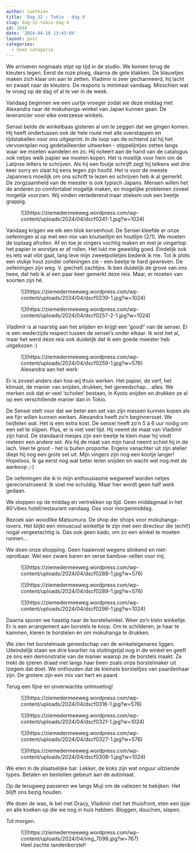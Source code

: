 ```yaml
---
author: soetkien
title: 'Dag 32 : Tokio - dag 4'
slug: dag-32-tokio-dag-4
id: 1040
date: '2024-04-18 13:43:04'
layout: post
categories:
  - Geen categorie
---
```


We arriveren nogmaals stipt op tijd in de studio. We komen terug de kleuters tegen. Eerst de roze ploeg, daarna de gele klakken. De blauwtjes maken zich klaar om aan te zetten. Vladimir is zeer gecharmeerd, hij lacht en zwaait naar de kleuters. De respons is minimaal vandaag. Misschien wat te vroeg op de dag of al te ver in de week.

Vandaag beginnen we een uurtje vroeger zodat we deze middag met Alexandra naar dé mokuhanga-winkel van Japan kunnen gaan. De leverancier voor elke overzeese winkels.

Sensei belde de winkelbaas gisteren al om te zeggen dat we gingen komen. Hij heeft ondertussen ook de hele route met alle overstappen en tijdstabellen voor ons uitgeprint. In de loop van de ochtend zal hij het vervoersplan nog gedetailleerder uitwerken - stippelijntjes zetten langs waar we moeten wandelen en zo. Hij noteert aan de hand van de catalogus ook netjes welk papier we moeten kopen. Het is moeilijk voor hem om de Latijnse letters te schrijven. Als hij een foutje schrijft zegt hij telkens wel drie keer sorry en slaat hij eens tegen zijn hoofd. Het is voor de meeste Japanners moeilijk om ons schrift te lezen en schrijven heb ik al gemerkt. De zorgzaamheid van de meester is ook typisch Japans. Mensen willen het de anderen zo comfortabel mogelijk maken, en mogelijke problemen zoveel mogelijk voorzien. Wij vinden vertederend maar stiekem ook een beetje grappig.

<figure class="wp-block-image size-large">![](https://ziemedermeeweg.wordpress.com/wp-content/uploads/2024/04/dscf0241-1.jpg?w=1024)</figure>

Vandaag krijgen we elk een blok kersenhout. De Sensei kleefde er onze oefeningen al op met een mix van knutsellijm en houtlijm (2/1). We moeten de toplaag afrollen. Af en toe je vingers vochtig maken en met je vingertop het papier in worstjes er af rollen. Het lukt me geweldig goed. Eindelijk ook es iets wat vlot gaat, lang leve mijn zweetpolletjes bedenk ik me. Tot ik plots een stukje hout zonder oefeningen zie - een beetje te hard gewreven. De oefeningen zijn weg. V. giechelt zachtjes. Ik ben duidelijk de grove van ons twee, dat heb ik al een paar keer gemerkt deze reis. Maar, er moeten van soorten zijn hé.

<figure class="wp-block-image size-large">![](https://ziemedermeeweg.wordpress.com/wp-content/uploads/2024/04/dscf0239-1.jpg?w=1024)</figure>

<figure class="wp-block-image size-large">![](https://ziemedermeeweg.wordpress.com/wp-content/uploads/2024/04/dscf0257-2-1.jpg?w=1024)</figure>

Vladimir is al naarstig aan het snijden en krijgt een ‘good!’ van de sensei. Er is een wederzijds respect tussen de sensei’s onder elkaar. Ik wist het al, maar het werd deze reis ook duidelijk dat ik een goede meester heb uitgekozen :)

<figure class="wp-block-image size-large">![](https://ziemedermeeweg.wordpress.com/wp-content/uploads/2024/04/dscf0259-1.jpg?w=576)

<figcaption class="wp-element-caption">Alexandra aan het werk</figcaption>

</figure>

Er is zoveel anders dan hoe wij thuis werken. Het papier, de verf, het klimaat, de manier van snijden, drukken, het gereedschap… alles. We merken ook dat er veel ‘scholen’ bestaan, in Kyoto snijden en drukken ze al op een verschillende manier dan in Tokio.

De Sensei stelt voor dat we beter een set van zijn messen kunnen kopen als we fijn willen kunnen werken. Alexandra heeft zo’n beginnersset. We twijfelen wat. Het is een extra kost. De sensei heeft zo’n 5 à 6 uur nodig om een set te slijpen. Plus, er is niet veel tijd. Hij neemt de maat van Vladimir zijn hand. De standaard mesjes zijn een beetje te klein maar hij vindt meteen een andere set. Als hij de maat van mijn hand neemt schiet hij in de lach. Veel te groot - het is buiten proportie. Ergens vanachter uit zijn atelier diept hij nog een grote set uit. Mijn vingers zijn nog een kootje langer! Hopeloos. Ik ga eerst nog wat beter leren snijden en wacht wel nog met de aankoop ;-)

De oefeningen die ik in mijn enthousiasme wegwreef worden netjes gereconstrueerd. Ik voel me schuldig. Maar hier wordt geen half werk gedaan.

We stoppen op de middag en vertrekken op tijd. Geen middagmaal in het 80’vibes hotel/restaurant vandaag. Das voor morgenmiddag.

Bezoek aan woodlike Matsumura. De shop der shops voor mokuhanga-lovers. Het blijkt een minuscuul winkeltje te zijn met een directeur die (echt!) nogal vergeetachtig is. Das ook geen kado, om zo een winkel te moeten runnen…

We doen onze shopping. Geen haaienvel wegens stinkend en niet-oprolbaar. Wel een zware baren en verse bamboe-vellen voor mij.

<figure class="wp-block-image size-large">![](https://ziemedermeeweg.wordpress.com/wp-content/uploads/2024/04/dscf0288-1.jpg?w=576)</figure>

<figure class="wp-block-image size-large">![](https://ziemedermeeweg.wordpress.com/wp-content/uploads/2024/04/dscf0289-1.jpg?w=576)</figure>

<figure class="wp-block-image size-large">![](https://ziemedermeeweg.wordpress.com/wp-content/uploads/2024/04/dscf0296-1.jpg?w=1024)</figure>

Daarna sporen we haastig naar de borstelwinkel. Weer zo’n klein winkeltje. Er is een arrangement aan borstels te koop. Om te schilderen, je haar te kammen, kleren te borstelen én om mokuhanga te drukken.

We zien het borstelmaak gereedschap van de winkeleigenares liggen. Uiteindelijk staan we drie kwartier na sluitingstijd nog in de winkel en geeft ze ons een demonstratie van de manier waarop ze de borstels maakt. Ze trekt de ijzeren draad niet langs haar been zoals onze borstelmaker uit Izegem dat doet. We onthouden dat de kleinste borsteltjes van paardenhaar zijn. De grotere zijn een mix van hert en paard.

Terug een fijne en onverwachte ontmoeting!

<figure class="wp-block-image size-large">![](https://ziemedermeeweg.wordpress.com/wp-content/uploads/2024/04/dscf0316-1.jpg?w=576)</figure>

<figure class="wp-block-image size-large">![](https://ziemedermeeweg.wordpress.com/wp-content/uploads/2024/04/dscf0321-1.jpg?w=1024)</figure>

<figure class="wp-block-image size-large">![](https://ziemedermeeweg.wordpress.com/wp-content/uploads/2024/04/dscf0327-1.jpg?w=576)</figure>

<figure class="wp-block-image size-large">![](https://ziemedermeeweg.wordpress.com/wp-content/uploads/2024/04/dscf0308-1.jpg?w=1024)</figure>

We eten in de plaatselijke bar. Lekker, de koks zijn wat onguur uitziende types. Betalen en bestellen gebeurt aan de automaat.

Op de terugweg passeren we langs Muji om de valiezen te bekijken. Het blijft ons bezig houden.

We doen de was, ik bel met Dracy, Vladimir met het thuisfront, eten een ijsje en alle koeken op die we nog in huis hebben. Bloggen, douchen, slapen.

Tot morgen.

<figure class="wp-block-image size-large">![](https://ziemedermeeweg.wordpress.com/wp-content/uploads/2024/04/img_7098.jpg?w=767)

<figcaption class="wp-element-caption">Heel zachte tandenborstel!</figcaption>

</figure>